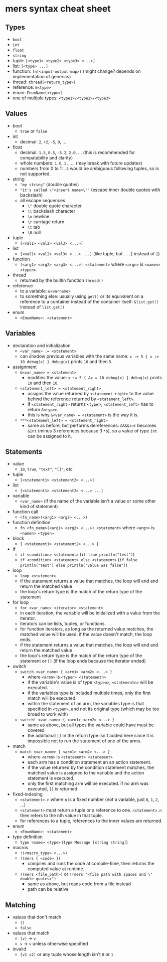 # mers syntax cheat sheet

## Types

- `bool`
- `int`
- `float`
- `string`
- tuple: `[<type1> <type2> <type3> <...>]`
- list: `[<type> ...]`
- function: `fn(<input-output-map>)` (might change? depends on implementation of generics)
- thread: `thread(<return_type>)`
- reference: `&<type>`
- enum: `EnumName(<type>)`
- one of multiple types: `<type1>/<type2>/<type3>`

## Values

- bool
  + `true` or `false`
- int
  + decimal: `2`, `+2`, `-5`, `0`, ...
- float
  + decimal: `1.5`, `0.5`, `-5.2`, `2.0`, ... (this is recommended for compatability and clarity)
  + whole numbers: `1.0`, `1.`, ... (may break with future updates)
  + numbers from 0 to 1: `.5` would be ambiguous following tuples, so is not supported.
- string
  + `"my string"` (double quotes)
  + `"it's called \"<insert name>\""` (escape inner double quotes with backslash)
  + all escape sequences
    * `\"` double quote character
    * `\\` backslash character
    * `\n` newline
    * `\r` carriage return
    * `\t` tab
    * `\0` null
- tuple
  + `[<val1> <val2> <val3> <...>]`
- list
  + `[<val1> <val2> <val3> <...> ...]` (like tuple, but `...]` instead of `]`)
- function
  + `(<arg1> <arg2> <arg3> <...>) <statement>` where `<argn>` is `<namen> <typen>`.
- thread
  + returned by the builtin function `thread()`
- reference
  + to a variable: `&<varname>`
  + to something else: usually using `get()` or its equivalent on a reference to a container instead of the container itself: `&list.get()` instead of `list.get()`
- enum
  + `<EnumName>: <statement>`

## Variables

- declaration and initialization
  + `<var_name> := <statement>`
  + can shadow previous variables with the same name: `x := 5 { x := 10 debug(x) } debug(x)` prints `10` and then `5`.
- assignment
  + `&<var_name> = <statement>`
    * modifies the value: `x := 5 { &x = 10 debug(x) } debug(x)` prints `10` and then `10`.
  + `<statement_left> = <statement_right>`
    * assigns the value returned by `<statement_right>` to the value behind the reference returned by `<statement_left>`.
    * if `<statement_right>` returns `<type`>, `<statement_left>` has to return `&<type>`.
    * this is why `&<var_name> = <statement>` is the way it is.
  + `***<statement_left> = <statement_right>`
    * same as before, but performs dereferences: `&&&&int` becomes `&int` (minus 3 references because 3 `*`s), so a value of type `int` can be assigned to it.

## Statements

- value
  + `10`, `true`, `"text"`, `"[]"`, etc
- tuple
  + `[<statement1> <statement2> <...>]`
- list
  + `[<statement1> <statement2> <...> ...]`
- variable
  + `<var_name>` (if the name of the variable isn't a value or some other kind of statement)
- function call
  + `<fn_name>(<arg1> <arg2> <...>)`
- function definition
  + `fn <fn_name>(<arg1> <arg2> <...>) <statement>` where `<argn>` is `<namen> <typen>`
- block
  + `{ <statement1> <statement2> <...> }`
- if
  + `if <condition> <statement>` (`if true println("test")`)
  + `if <condition> <statement> else <statement>` (`if false println("test") else println("value was false")`)
- loop
  + `loop <statement>`
  + if the statement returns a value that matches, the loop will end and return the matched value
  + the loop's return type is the match of the return type of the statement
- for loop
  + `for <var_name> <iterator> <statement>`
  + in each iteration, the variable will be initialized with a value from the iterator.
  + iterators can be lists, tuples, or functions.
  + for function iterators, as long as the returned value matches, the matched value will be used. if the value doesn't match, the loop ends.
  + if the statement returns a value that matches, the loop will end and return the matched value
  + the loop's return type is the match of the return type of the statement or `[]` (if the loop ends because the iterator ended)
- switch
  + `switch <var_name> { <arm1> <arm2> <...> }`
    * where `<armn>` is `<typen> <statementn>`
    * if the variable's value is of type `<typen>`, `<statementn>` will be executed.
    * if the variables type is included multiple times, only the first match will be executed.
    * within the statement of an arm, the variables type is that specified in `<typen>`, and not its original type (which may be too broad to work with)
  + `switch! <var_name> { <arm1> <arm2> <...> }`
    * same as above, but all types the variable could have must be covered
    * the additional `[]` in the return type isn't added here since it is impossible not to run the statement of one of the arms.
- match
  + `match <var_name> { <arm1> <arm2> <...> }`
    * where `<armn>` is `<statement> <statement>`
    * each arm has a condition statement an an action statement.
    * if the value returned by the condition statement matches, the matched value is assigned to the variable and the action statement is executed.
    * only the first matching arm will be executed. if no arm was executed, `[]` is returned.
- fixed-indexing
  + `<statement>.n` where `n` is a fixed number (not a variable, just `0`, `1`, `2`, ...)
  + `<statement>` must return a tuple or a reference to one. `<statement>.n` then refers to the nth value in that tuple.
  + for references to a tuple, references to the inner values are returned.
- enum
  + `<EnumName>: <statement>`
- type definition
  + `type <name> <type>` (`type Message [string string]`)
- macros
  + `!(<macro_type> <...>)`
  + `!(mers { <code> })`
    * compiles and runs the code at compile-time, then returns the computed value at runtime.
  + `!(mers <file_path>)` or `!(mers "<file path with spaces and \" double quotes>")`
    * same as above, but reads code from a file instead
    * path can be relative

## Matching

- values that don't match
  + `[]`
  + `false`
- values that match
  + `[v]` -> `v`
  + `v` -> `v` unless otherwise specified
- invalid
  + `[v1 v2]` or any tuple whose length isn't `0` or `1`
